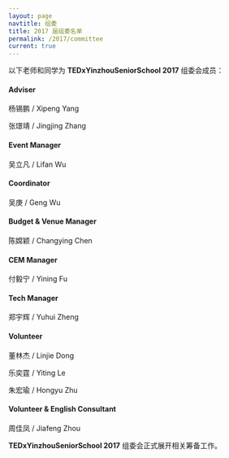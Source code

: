 ```yaml
---
layout: page
navtitle: 组委
title: 2017 届组委名单
permalink: /2017/committee
current: true
---
```

以下老师和同学为 **TEDxYinzhouSeniorSchool 2017** 组委会成员：

#### Adviser
杨锡鹏 / Xipeng Yang

张璟靖 / Jingjing Zhang

#### Event Manager
吴立凡 / Lifan Wu

#### Coordinator
吴庚 / Geng Wu

#### Budget & Venue Manager
陈嫦颖 / Changying Chen

#### CEM Manager 
付毅宁 / Yining Fu

#### Tech Manager
郑宇辉 / Yuhui Zheng

#### Volunteer
董林杰 / Linjie Dong

乐奕霆 / Yiting Le

朱宏瑜 / Hongyu Zhu

#### Volunteer & English Consultant
周佳凤 / Jiafeng Zhou

**TEDxYinzhouSeniorSchool 2017** 组委会正式展开相关筹备工作。
